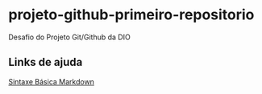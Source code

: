# projeto-github-primeiro-repositorio
Desafio do Projeto Git/Github da DIO

## Links de ajuda
[Sintaxe Básica Markdown](https://www.markdownguide.org/basic-syntax/)
